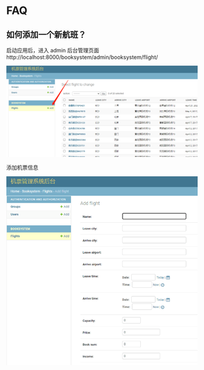 # FAQ

## 如何添加一个新航班？

启动应用后，进入 admin 后台管理页面 http://localhost:8000/booksystem/admin/booksystem/flight/

![](../assets/admin_flights.png)

添加机票信息

![](../assets/admin_flights_add.png)
